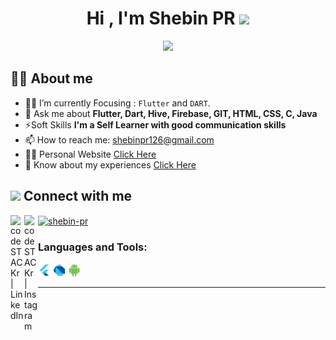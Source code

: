 
<h1 align="center">Hi , I'm Shebin PR <img src="https://media.giphy.com/media/hvRJCLFzcasrR4ia7z/giphy.gif" width="35"></h1>
<p align="center">
  <a href="https://github.com/DenverCoder1/readme-typing-svg"><img src="https://readme-typing-svg.herokuapp.com?lines=Flutter+Developer;Competitive+Programmer;Always%20learning%20new%20things&center=true&width=500&height=50"></a>
</p>

## :sassy_man:  About me
- :student: I’m currently Focusing : `Flutter` and `DART`.
- 💬 Ask me about **Flutter, Dart, Hive, Firebase, GIT, HTML, CSS, C, Java**
- ⚡Soft Skills **I'm a Self Learner with good communication skills**
- 📫 How to reach me: shebinpr126@gmail.com
- 👨‍💻 Personal Website [Click Here](https://shebin-pr.github.io/Shebin_PR/)
- 📄 Know about my experiences [Click Here](https://bit.ly/3yZ9wM0)


## <img src="https://media.giphy.com/media/iY8CRBdQXODJSCERIr/giphy.gif" width="30px"> Connect with me

[<img align="left" alt="codeSTACKr | LinkedIn" width="22px" src="https://raw.githubusercontent.com/rahuldkjain/github-profile-readme-generator/master/src/images/icons/Social/linked-in-alt.svg" />][linkedin]
[<img align="left" alt="codeSTACKr | Instagram" width="22px" src="https://raw.githubusercontent.com/rahuldkjain/github-profile-readme-generator/master/src/images/icons/Social/instagram.svg" />][instagram]
<a href="https://stackoverflow.com/users/17048128/shebin-pr" target="blank"><img align="center" src="https://raw.githubusercontent.com/rahuldkjain/github-profile-readme-generator/master/src/images/icons/Social/stack-overflow.svg" alt="shebin-pr" height="30" width="22" /></a>
<br />

### Languages and Tools:  
<code><img height="20" src="https://raw.githubusercontent.com/github/explore/80688e429a7d4ef2fca1e82350fe8e3517d3494d/topics/flutter/flutter.png"></code>
<code><img height="20" src="https://raw.githubusercontent.com/github/explore/80688e429a7d4ef2fca1e82350fe8e3517d3494d/topics/dart/dart.png"></code>
<code><img height="20" src="https://raw.githubusercontent.com/github/explore/80688e429a7d4ef2fca1e82350fe8e3517d3494d/topics/android/android.png"></code>

----

<br/>

[website]: https://shebin-pr.github.io/Shebin-PR/
[twitter]: https://twitter.com/PrShebin
[instagram]: https://www.instagram.com/damned_athmaa/?hl=en
[linkedin]: https://www.linkedin.com/in/shebin-pr-7816631b4/

